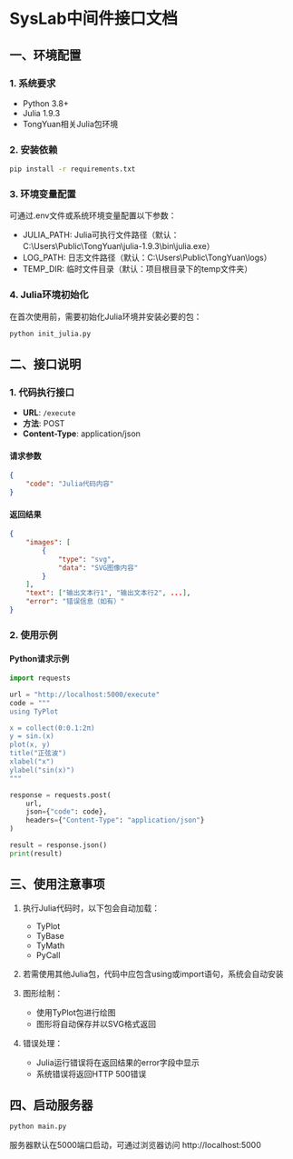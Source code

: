 # SysLab中间件接口文档

## 一、环境配置

### 1. 系统要求
- Python 3.8+
- Julia 1.9.3
- TongYuan相关Julia包环境

### 2. 安装依赖
```bash
pip install -r requirements.txt
```

### 3. 环境变量配置
可通过.env文件或系统环境变量配置以下参数：
- JULIA_PATH: Julia可执行文件路径（默认：C:\Users\Public\TongYuan\julia-1.9.3\bin\julia.exe）
- LOG_PATH: 日志文件路径（默认：C:\Users\Public\TongYuan\logs）
- TEMP_DIR: 临时文件目录（默认：项目根目录下的temp文件夹）

### 4. Julia环境初始化
在首次使用前，需要初始化Julia环境并安装必要的包：
```bash
python init_julia.py
```

## 二、接口说明

### 1. 代码执行接口

- **URL**: `/execute`
- **方法**: POST
- **Content-Type**: application/json

#### 请求参数
```json
{
    "code": "Julia代码内容"
}
```

#### 返回结果
```json
{
    "images": [
        {
            "type": "svg",
            "data": "SVG图像内容"
        }
    ],
    "text": ["输出文本行1", "输出文本行2", ...],
    "error": "错误信息（如有）"
}
```

### 2. 使用示例

#### Python请求示例
```python
import requests

url = "http://localhost:5000/execute"
code = """
using TyPlot

x = collect(0:0.1:2π)
y = sin.(x)
plot(x, y)
title("正弦波")
xlabel("x")
ylabel("sin(x)")
"""

response = requests.post(
    url,
    json={"code": code},
    headers={"Content-Type": "application/json"}
)

result = response.json()
print(result)
```

## 三、使用注意事项

1. 执行Julia代码时，以下包会自动加载：
   - TyPlot
   - TyBase
   - TyMath
   - PyCall

2. 若需使用其他Julia包，代码中应包含using或import语句，系统会自动安装

3. 图形绘制：
   - 使用TyPlot包进行绘图
   - 图形将自动保存并以SVG格式返回

4. 错误处理：
   - Julia运行错误将在返回结果的error字段中显示
   - 系统错误将返回HTTP 500错误

## 四、启动服务器

```bash
python main.py
```
服务器默认在5000端口启动，可通过浏览器访问 http://localhost:5000 